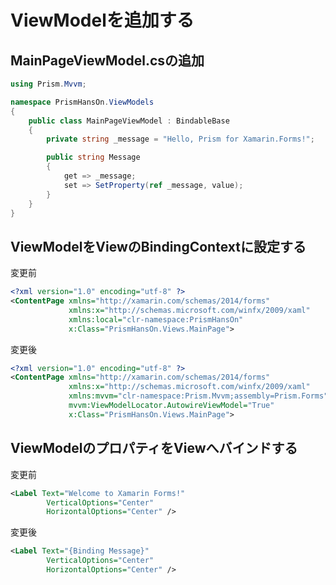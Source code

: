 # ViewModelを追加する

## MainPageViewModel.csの追加  

```cs
using Prism.Mvvm;

namespace PrismHansOn.ViewModels
{
	public class MainPageViewModel : BindableBase
	{
		private string _message = "Hello, Prism for Xamarin.Forms!";

		public string Message
		{
			get => _message;
			set => SetProperty(ref _message, value);
		}
	}
}
```

## ViewModelをViewのBindingContextに設定する  

変更前
```xml
<?xml version="1.0" encoding="utf-8" ?>
<ContentPage xmlns="http://xamarin.com/schemas/2014/forms"
             xmlns:x="http://schemas.microsoft.com/winfx/2009/xaml"
             xmlns:local="clr-namespace:PrismHansOn"
             x:Class="PrismHansOn.Views.MainPage">
```

変更後  
```xml
<?xml version="1.0" encoding="utf-8" ?>
<ContentPage xmlns="http://xamarin.com/schemas/2014/forms"
             xmlns:x="http://schemas.microsoft.com/winfx/2009/xaml"
             xmlns:mvvm="clr-namespace:Prism.Mvvm;assembly=Prism.Forms"
             mvvm:ViewModelLocator.AutowireViewModel="True"
             x:Class="PrismHansOn.Views.MainPage">
```

## ViewModelのプロパティをViewへバインドする

変更前
```xml
<Label Text="Welcome to Xamarin Forms!" 
        VerticalOptions="Center" 
        HorizontalOptions="Center" />
```

変更後  
```xml
<Label Text="{Binding Message}" 
        VerticalOptions="Center" 
        HorizontalOptions="Center" />
```
